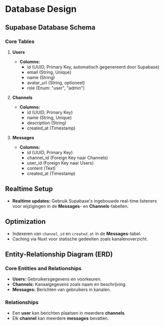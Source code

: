 # Database Design

## Supabase Database Schema

### Core Tables

1. **Users**

   - **Columns:**
     - id (UUID, Primary Key, automatisch gegenereerd door Supabase)
     - email (String, Unique)
     - name (String)
     - avatar_url (String, optioneel)
     - role (Enum: "user", "admin")

2. **Channels**

   - **Columns:**
     - id (UUID, Primary Key)
     - name (String, Unique)
     - description (String)
     - created_at (Timestamp)

3. **Messages**
   - **Columns:**
     - id (UUID, Primary Key)
     - channel_id (Foreign Key naar Channels)
     - user_id (Foreign Key naar Users)
     - content (Text)
     - created_at (Timestamp)

## Realtime Setup

- **Realtime updates:** Gebruik Supabase's ingebouwde real-time listeners voor wijzigingen in de **Messages**- en **Channels**-tabellen.

## Optimization

- Indexeren van `channel_id` en `created_at` in de **Messages**-tabel.
- Caching via Nuxt voor statische gedeelten zoals kanalenoverzicht.

## Entity-Relationship Diagram (ERD)

### Core Entities and Relationships

- **Users:** Gebruikersgegevens en voorkeuren.
- **Channels:** Kanaalgegevens zoals naam en beschrijving.
- **Messages:** Berichten van gebruikers in kanalen.

### Relationships

- Een **user** kan berichten plaatsen in meerdere **channels**.
- Elk **channel** kan meerdere **messages** bevatten.
